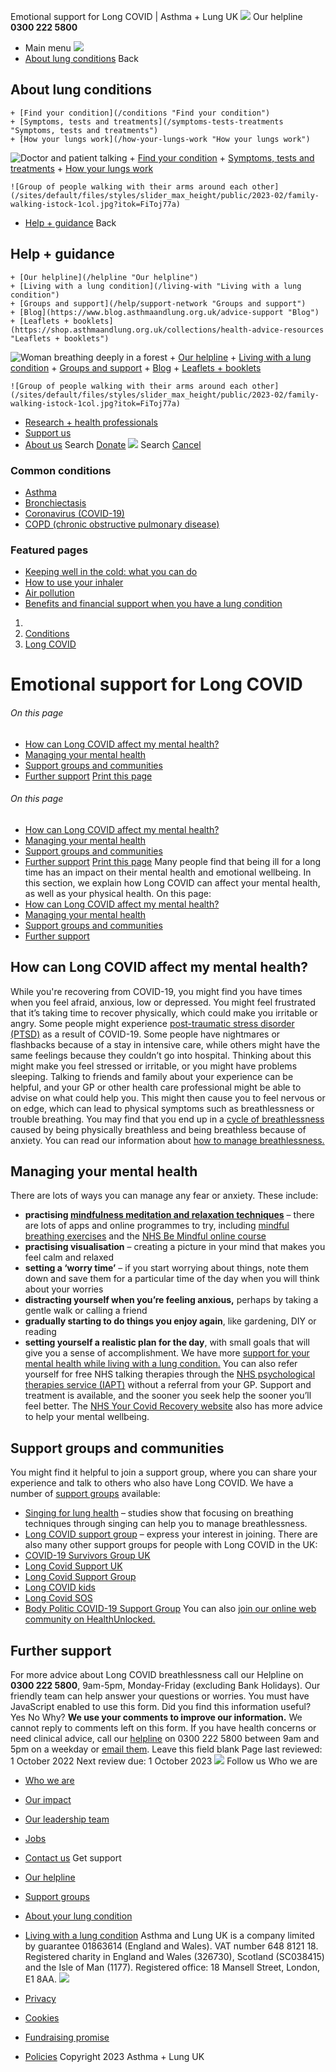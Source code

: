 
Emotional support for Long COVID | Asthma + Lung UK
 [![](/themes/custom/asthma-lung-uk/images/aluk-logo.png)](/ "Homepage")
 Our helpline **0300 222 5800**
* Main menu
![](/wingsuit/asthma-lung-uk/images/aluk-logo.png)
* [About lung conditions](#about "About lung conditions")
 Back
 
## About lung conditions
	+ [Find your condition](/conditions "Find your condition")
	+ [Symptoms, tests and treatments](/symptoms-tests-treatments "Symptoms, tests and treatments")
	+ [How your lungs work](/how-your-lungs-work "How your lungs work")
![Doctor and patient talking](/sites/default/files/styles/slider_max_height/public/2023-02/119589.jpg?itok=IfMKqhqJ)
	+ [Find your condition](/conditions)
	+ [Symptoms, tests and treatments](/symptoms-tests-treatments)
	+ [How your lungs work](/how-your-lungs-work)
	
	
	![Group of people walking with their arms around each other](/sites/default/files/styles/slider_max_height/public/2023-02/family-walking-istock-1col.jpg?itok=FiToj77a)
* [Help + guidance](#get-support "Help + guidance")
 Back
 
## Help + guidance
	+ [Our helpline](/helpline "Our helpline")
	+ [Living with a lung condition](/living-with "Living with a lung condition")
	+ [Groups and support](/help/support-network "Groups and support")
	+ [Blog](https://www.blog.asthmaandlung.org.uk/advice-support "Blog")
	+ [Leaflets + booklets](https://shop.asthmaandlung.org.uk/collections/health-advice-resources "Leaflets + booklets")
![Woman breathing deeply in a forest](/sites/default/files/styles/slider_max_height/public/2023-02/A%2BLUK%20Generic73.jpg?itok=IY-jWei3)
	+ [Our helpline](/helpline)
	+ [Living with a lung condition](/living-with)
	+ [Groups and support](/help/support-network)
	+ [Blog](https://www.blog.asthmaandlung.org.uk/advice-support)
	+ [Leaflets + booklets](https://shop.asthmaandlung.org.uk/collections/health-advice-resources "Leaflets and booklets about lung conditions")
	
	
	![Group of people walking with their arms around each other](/sites/default/files/styles/slider_max_height/public/2023-02/family-walking-istock-1col.jpg?itok=FiToj77a)
* [Research + health professionals](/research-health-professionals "Research + health professionals")
* [Support us](/support-us "Support us")
* [About us](/about-us "About us")
Search
[Donate](https://action.asthmaandlung.org.uk/page/99720/donate/1?ea_tracking_id=General_WebsiteALUK_Header_Regular "Donate") 
 [![](/themes/custom/asthma-lung-uk/images/aluk-logo.png)](/ "Homepage")
Search
[Cancel](#)
### Common conditions
* [Asthma](/conditions/asthma)
* [Bronchiectasis](/conditions/bronchiectasis)
* [Coronavirus (COVID-19)](/conditions/coronavirus)
* [COPD (chronic obstructive pulmonary disease)](/conditions/copd-chronic-obstructive-pulmonary-disease)
### Featured pages
* [Keeping well in the cold: what you can do](/living-with/cold-weather)
* [How to use your inhaler](/living-with/inhaler-videos)
* [Air pollution](/living-with/air-pollution)
* [Benefits and financial support when you have a lung condition](/living-with/benefits)
1. 
3. [Conditions](/conditions)
5. [Long COVID](/conditions/long-covid)
# Emotional support for Long COVID
###### On this page
* [How can Long COVID affect my mental health?](#affects)
* [Managing your mental health](#managing)
* [Support groups and communities](#support-groups)
* [Further support](#helpline)
[Print this page](javascript:window.print();) 
###### On this page
* [How can Long COVID affect my mental health?](#affects)
* [Managing your mental health](#managing)
* [Support groups and communities](#support-groups)
* [Further support](#helpline)
[Print this page](javascript:window.print();) 
Many people find that being ill for a long time has an impact on their mental health and emotional wellbeing. In this section, we explain how Long COVID can affect your mental health, as well as your physical health.
On this page:
* [How can Long COVID affect my mental health?](#affects)
* [Managing your mental health](#managing)
* [Support groups and communities](#support-groups)
* [Further support](#helpline)
## How can Long COVID affect my mental health?
While you're recovering from COVID-19, you might find you have times when you feel afraid, anxious, low or depressed. You might feel frustrated that it’s taking time to recover physically, which could make you irritable or angry. 
Some people might experience [post-traumatic stress disorder (PTSD)](https://www.nhs.uk/mental-health/conditions/post-traumatic-stress-disorder-ptsd/overview/) as a result of COVID-19. Some people have nightmares or flashbacks because of a stay in intensive care, while others might have the same feelings because they couldn’t go into hospital. 
Thinking about this might make you feel stressed or irritable, or you might have problems sleeping. Talking to friends and family about your experience can be helpful, and your GP or other health care professional might be able to advise on what could help you. 
This might then cause you to feel nervous or on edge, which can lead to physical symptoms such as breathlessness or trouble breathing. 
You may find that you end up in a [cycle of breathlessness](https://www.blf.org.uk/support-for-you/looking-after-your-mental-health/anxiety/symptoms) caused by being physically breathless and being breathless because of anxiety. You can read our information about [how to manage breathlessness.](https://www.blf.org.uk/support-for-you/breathlessness/how-to-manage-breathlessness)
## Managing your mental health
There are lots of ways you can manage any fear or anxiety. These include:
* **practising [mindfulness meditation and relaxation techniques](https://www.nhs.uk/conditions/stress-anxiety-depression/mindfulness/)** – there are lots of apps and online programmes to try, including [mindful breathing exercises](https://www.youtube.com/watch?v=wfDTp2GogaQ&app=desktop) and the [NHS Be Mindful online course](https://www.nhs.uk/apps-library/be-mindful/)
* **practising visualisation** – creating a picture in your mind that makes you feel calm and relaxed
* **setting a ‘worry time’** – if you start worrying about things, note them down and save them for a particular time of the day when you will think about your worries
* **distracting yourself when you’re feeling anxious,** perhaps by taking a gentle walk or calling a friend
* **gradually starting to do things you enjoy again**, like gardening, DIY or reading
* **setting yourself a realistic plan for the day**, with small goals that will give you a sense of accomplishment.
We have more [support for your mental health while living with a lung condition.](https://www.blf.org.uk/support-for-you/looking-after-your-mental-health)
You can also refer yourself for free NHS talking therapies through the [NHS psychological therapies service (IAPT)](https://www.nhs.uk/service-search/find-a-psychological-therapies-service/) without a referral from your GP. Support and treatment is available, and the sooner you seek help the sooner you’ll feel better.
The [NHS Your Covid Recovery website](https://www.yourcovidrecovery.nhs.uk/managing-the-effects/effects-on-your-mind/) also has more advice to help your mental wellbeing. 
## Support groups and communities
You might find it helpful to join a support group, where you can share your experience and talk to others who also have Long COVID. 
We have a number of [support groups](https://www.blf.org.uk/support-for-you/breathe-easy) available: 
* [Singing for lung health](https://www.blf.org.uk/support-for-you/breathe-easy/motivational-mondays) – studies show that focusing on breathing techniques through singing can help you to manage breathlessness.
* [Long COVID support group](https://www.blf.org.uk/long-covid-online-support-group) – express your interest in joining.
There are also many other support groups for people with Long COVID in the UK: 
* [COVID-19 Survivors Group UK](https://www.selfhelp.org.uk/COVID-19_Survivors_Group_UK)
* [Long Covid Support UK](https://www.longcovid.org/)
* [Long Covid Support Group](https://www.facebook.com/groups/longcovid/)
* [Long COVID kids](https://www.longcovidkids.org/)
* [Long Covid SOS](https://www.longcovidsos.org/)
* [Body Politic COVID-19 Support Group](https://www.wearebodypolitic.com/covid19)
You can also [join our online web community on HealthUnlocked.](https://healthunlocked.com/asthmalunguk-lung)
## Further support
For more advice about Long COVID breathlessness call our Helpline on **0300 222 5800**, 9am-5pm, Monday-Friday (excluding Bank Holidays). Our friendly team can help answer your questions or worries.
You must have JavaScript enabled to use this form.
Did you find this information useful?
Yes
No
Why?
**We use your comments to improve our information.** We cannot reply to comments left on this form. If you have health concerns or need clinical advice, call our [helpline](/helpline) on 0300 222 5800 between 9am and 5pm on a weekday or [email them](/helpline).
Leave this field blank
Page last reviewed: 
1 October 2022
Next review due: 
1 October 2023
 [![](/sites/default/files/2023-01/footer-logo%20%281%29.png)](/ "Homepage")
Follow us
 Who we are
 
* [Who we are](/about-us/who-we-are)
* [Our impact](/about-us/our-impact)
* [Our leadership team](/about-us/our-leadership-team)
* [Jobs](/work-us)
* [Contact us](/about-us/contact-us)
 Get support
 
* [Our helpline](/helpline)
* [Support groups](/help/support-network)
* [About your lung condition](/conditions)
* [Living with a lung condition](/living-with)
Asthma and Lung UK is a company limited by guarantee 01863614 (England and Wales). VAT number 648 8121 18.
Registered charity in England and Wales (326730), Scotland (SC038415) and the Isle of Man (1177). Registered office: 18 Mansell Street, London, E1 8AA.
[![](/sites/default/files/2023-01/reg-logo%20%281%29.png)](https://www.fundraisingregulator.org.uk)
![]()
![]()
* [Privacy](/privacy-policy)
* [Cookies](/cookies-how-we-use-them)
* [Fundraising promise](/fundraising-promise)
* [Policies](/about-us/policies)
 Copyright 2023 Asthma + Lung UK
 
